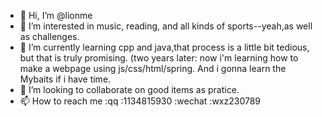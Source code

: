 - 👋 Hi, I’m @lionme
- 👀 I’m interested in music, reading, and all kinds of sports--yeah,as well as challenges.
- 🌱 I’m currently learning cpp and java,that process is a little bit tedious, but that is truly promising.
(two years later: 
        now i'm learning how to make a webpage using js/css/html/spring. And i gonna learn the Mybaits if i have time.
- 💞️ I’m looking to collaborate on good items as pratice.
- 📫 How to reach me :qq :1134815930
                     :wechat :wxz230789

<!---
xiansir-zhe/xiansir-zhe is a ✨ special ✨ repository because its `README.md` (this file) appears on your GitHub profile.
You can click the Preview link to take a look at your changes.
--->
